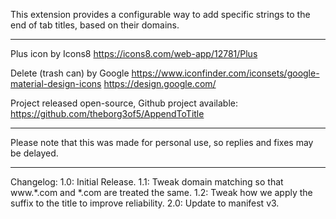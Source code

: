This extension provides a configurable way to add specific strings to the end of tab titles, based on their domains.

------------------------

Plus icon by Icons8
https://icons8.com/web-app/12781/Plus

Delete (trash can) by Google
https://www.iconfinder.com/iconsets/google-material-design-icons
https://design.google.com/

Project released open-source, Github project available:
https://github.com/theborg3of5/AppendToTitle

------------------------

Please note that this was made for personal use, so replies and fixes may be delayed.

------------------------

Changelog:
1.0: Initial Release.
1.1: Tweak domain matching so that www.*.com and *.com are treated the same.
1.2: Tweak how we apply the suffix to the title to improve reliability.
2.0: Update to manifest v3.